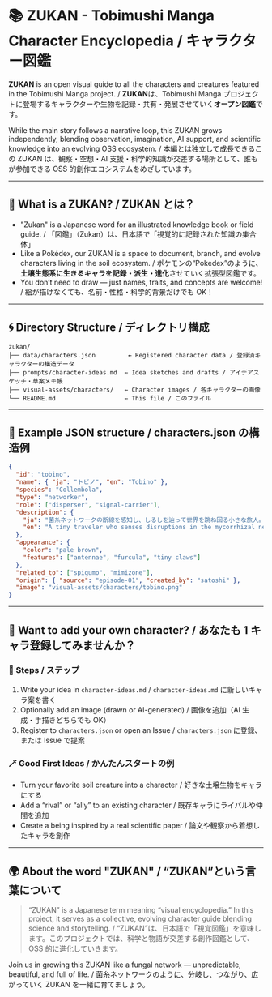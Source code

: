 # 📚 ZUKAN - Tobimushi Manga Character Encyclopedia / キャラクター図鑑

**ZUKAN** is an open visual guide to all the characters and creatures featured in the Tobimushi Manga project. / **ZUKAN**は、Tobimushi Manga プロジェクトに登場するキャラクターや生物を記録・共有・発展させていく**オープン図鑑**です。

While the main story follows a narrative loop, this ZUKAN grows independently, blending observation, imagination, AI support, and scientific knowledge into an evolving OSS ecosystem. / 本編とは独立して成長できるこの ZUKAN は、観察・空想・AI 支援・科学的知識が交差する場所として、誰もが参加できる OSS 的創作エコシステムをめざしています。

---

## 🧬 What is a ZUKAN? / ZUKAN とは？

- "Zukan" is a Japanese word for an illustrated knowledge book or field guide. / 「図鑑」（Zukan）は、日本語で「視覚的に記録された知識の集合体」
- Like a Pokédex, our ZUKAN is a space to document, branch, and evolve characters living in the soil ecosystem. / ポケモンの“Pokedex”のように、**土壌生態系に生きるキャラを記録・派生・進化**させていく拡張型図鑑です。
- You don’t need to draw — just names, traits, and concepts are welcome! / 絵が描けなくても、名前・性格・科学的背景だけでも OK！

---

## 🌀 Directory Structure / ディレクトリ構成

```
zukan/
├── data/characters.json         ← Registered character data / 登録済キャラクターの構造データ
├── prompts/character-ideas.md  ← Idea sketches and drafts / アイデアスケッチ・草案メモ帳
├── visual-assets/characters/   ← Character images / 各キャラクターの画像
└── README.md                   ← This file / このファイル
```

---

## 🔧 Example JSON structure / characters.json の構造例

```json
{
  "id": "tobino",
  "name": { "ja": "トビノ", "en": "Tobino" },
  "species": "Collembola",
  "type": "networker",
  "role": ["disperser", "signal-carrier"],
  "description": {
    "ja": "菌糸ネットワークの断線を感知し、しるしを辿って世界を跳ね回る小さな旅人。",
    "en": "A tiny traveler who senses disruptions in the mycorrhizal network."
  },
  "appearance": {
    "color": "pale brown",
    "features": ["antennae", "furcula", "tiny claws"]
  },
  "related_to": ["spigumo", "mimizone"],
  "origin": { "source": "episode-01", "created_by": "satoshi" },
  "image": "visual-assets/characters/tobino.png"
}
```

---

## 🚀 Want to add your own character? / あなたも 1 キャラ登録してみませんか？

### 👣 Steps / ステップ

1. Write your idea in `character-ideas.md` / `character-ideas.md` に新しいキャラ案を書く
2. Optionally add an image (drawn or AI-generated) / 画像を追加（AI 生成・手描きどちらでも OK）
3. Register to `characters.json` or open an Issue / `characters.json` に登録、または Issue で提案

### 🪄 Good First Ideas / かんたんスタートの例

- Turn your favorite soil creature into a character / 好きな土壌生物をキャラにする
- Add a “rival” or “ally” to an existing character / 既存キャラにライバルや仲間を追加
- Create a being inspired by a real scientific paper / 論文や観察から着想したキャラを創作

---

## 🌍 About the word "ZUKAN" / “ZUKAN”という言葉について

> “ZUKAN” is a Japanese term meaning “visual encyclopedia.” In this project, it serves as a collective, evolving character guide blending science and storytelling. / “ZUKAN”は、日本語で「視覚図鑑」を意味します。このプロジェクトでは、科学と物語が交差する創作図鑑として、OSS 的に進化していきます。

Join us in growing this ZUKAN like a fungal network — unpredictable, beautiful, and full of life. / 菌糸ネットワークのように、分岐し、つながり、広がっていく ZUKAN を一緒に育てましょう。
